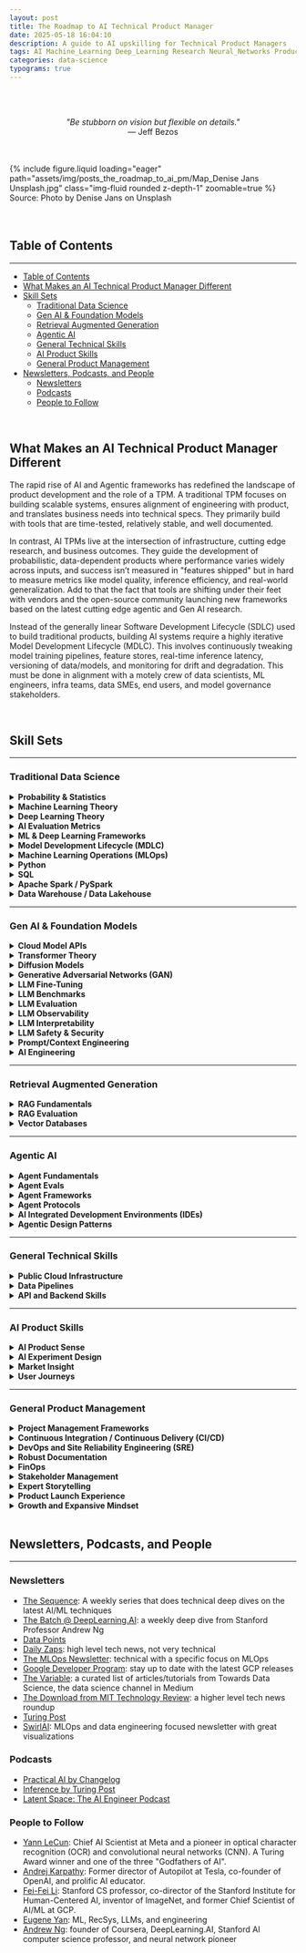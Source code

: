 ```yaml
---
layout: post
title: The Roadmap to AI Technical Product Manager
date: 2025-05-18 16:04:10
description: A guide to AI upskilling for Technical Product Managers
tags: AI Machine_Learning Deep_Learning Research Neural_Networks Product_Management Agents
categories: data-science
typograms: true
---
```


<br>
<br>
<p style="text-align: center;">
    <em>"Be stubborn on vision but flexible on details."</em><br>
    — Jeff Bezos 
</p>
<br>
<br>

<div class="row mt-3">
  <div class="col-sm mt-3 mt-md-0">
      {% include figure.liquid loading="eager" path="assets/img/posts_the_roadmap_to_ai_pm/Map_Denise Jans Unsplash.jpg" class="img-fluid rounded z-depth-1" zoomable=true %}
  </div>
</div>
<div class="caption">
    Source: Photo by Denise Jans on Unsplash
</div>
<br>
<br>

## Table of Contents

---

<!-- TOC -->

- [Table of Contents](#table-of-contents)
- [What Makes an AI Technical Product Manager Different](#what-makes-an-ai-technical-product-manager-different)
- [Skill Sets](#skill-sets)
    - [Traditional Data Science](#traditional-data-science)
    - [Gen AI & Foundation Models](#gen-ai--foundation-models)
    - [Retrieval Augmented Generation](#retrieval-augmented-generation)
    - [Agentic AI](#agentic-ai)
    - [General Technical Skills](#general-technical-skills)
    - [AI Product Skills](#ai-product-skills)
    - [General Product Management](#general-product-management)
- [Newsletters, Podcasts, and People](#newsletters-podcasts-and-people)
    - [Newsletters](#newsletters)
    - [Podcasts](#podcasts)
    - [People to Follow](#people-to-follow)

<!-- /TOC -->
<br>

## What Makes an AI Technical Product Manager Different

The rapid rise of AI and Agentic frameworks has redefined the landscape of product development and the role of a TPM. A traditional TPM focuses on building scalable systems, ensures alignment of engineering with product, and translates business needs into technical specs. They primarily build with tools that are time-tested, relatively stable, and well documented.

In contrast, AI TPMs live at the intersection of infrastructure, cutting edge research, and business outcomes. They guide the development of probabilistic, data-dependent products where performance varies widely across inputs, and success isn’t measured in "features shipped" but in hard to measure metrics like model quality, inference efficiency, and real-world generalization. Add to that the fact that tools are shifting under their feet with vendors and the open-source community launching new frameworks based on the latest cutting edge agentic and Gen AI research.

Instead of the generally linear Software Development Lifecycle (SDLC) used to build traditional products, building AI systems require a highly iterative Model Development Lifecycle (MDLC). This involves continuously tweaking model training pipelines, feature stores, real-time inference latency, versioning of data/models, and monitoring for drift and degradation. This must be done in alignment with a motely crew of data scientists, ML engineers, infra teams, data SMEs, end users, and model governance stakeholders.

<br>

## Skill Sets

---

<!------------------ Section --------------------->

### Traditional Data Science

<details>
  <summary><b>Probability & Statistics</b></summary>
  <ul>
    <li><a href="https://www.oreilly.com/library/view/practical-statistics-for/9781492072935/">(Book) Practical Statistics for Data Scientists by Peter Bruce</a></li>
  </ul>
</details>

<details>
  <summary><b>Machine Learning Theory</b></summary>
  <ul>
    <li>Supervised vs. Unsupervised Learning</li>
    <li>Regression, Classfication, Clustering, Association, and Dimensionality Reduction</li>
    <li>Understand the difference models (Random Forest, SVM, K-means, etc.) and when to use one over the other</li>
    <li>Hyperparameters and issues with each model.</li>
    <li>Grid vs. Random Search (Gradient Descent)</li>
  </ul>
</details>

<details>
  <summary><b>Deep Learning Theory</b></summary>
  <ul>
    <li>Model architectures for Artificial Neural Networks (ANN) and deep learning models (DNN, CNN, RNN, etc.).
      <ul>  
        <li>Activation functions</li>
        <li>Loss functions/cost functions</li>
        <li>Backpropagation</li>
        <li>Model weights and biases</li>
      </ul>
  </ul>
</details>

<details>
  <summary><b>AI Evaluation Metrics</b></summary>
  <ul>
    <li>Build an intuitive understanding of the right metrics for each model and use case.</li>
    <li>Recognize areas of concern or blind spots for each metric.</li>
  </ul>
</details>

<details>
  <summary><b>ML & Deep Learning Frameworks</b></summary>
    <ul>
      <li>Scikit-Learn</li>
      <li>PyTorch</li>
      <li>TensorFlow</li>
      <li>JAX</li>
      <li>Resources</li>
        <ul>
          <li><a href="https://www.coursera.org/specializations/deep-learning">(Class) Deep Learning Specialisation by Andrew Ng</a></li>
          <li><a href="https://www.deeplearningbook.org/">(Book) Deep Learning by Ian Goodfellow</a></li>
          <li><a href="https://www.oreilly.com/library/view/hands-on-machine-learning/9781098125967/">(Book) Hands-On Machine Learning with Scikit-Learn, Keras, and TensorFlow, 3rd Edition by Aurélien Géron</a></li>
          <li><a href="https://www.youtube.com/playlist?list=PLAqhIrjkxbuWI23v9cThsA9GvCAUhRvKZ">(Videos) Neural Networks: Zero to Hero by Andrej Karpathy</a></li>
        </ul>
    </ul>
</details>

<details>
  <summary><b>Model Development Lifecycle (MDLC)</b></summary>
  <ul>
    <li>Understand the end-to-end process of building, testing, deploying, and monitoring machine learning models.</li>
  </ul>
</details>

<details>
  <summary><b>Machine Learning Operations (MLOps)</b></summary>
  <ul>
    <li>Learn the principles and practices of maintaining and scaling ML workflows in production environments.</li>
    <li>General Resources</li>
      <ul>
        <li><a href="https://a.co/d/eIRcpD7">(Book) Designing Machine Learning Systems by Chip Huyen</a></li>
        <li><a href="https://github.com/GokuMohandas/Made-With-ML">(Class) Made With ML</a></li>
      </ul>
  </ul>
</details>

<details>
  <summary><b>Python</b></summary>
  <ul>
    <li>Learn Object-oriented programming (OOP) principles.</li>
    <li>Proficiency in Pandas and NumPy for data manipulation.</li>
    <li>Use Jupyter notebooks for exploration and experimentation.</li>
  </ul>
</details>

<details>
  <summary><b>SQL</b></summary>
  <ul>
    <li>Ensure fluency in querying and manipulating structured data from relational databases.</li>
  </ul>
</details>

<details>
  <summary><b>Apache Spark / PySpark</b></summary>
  <ul>
    <li>Leverage distributed computing for large-scale data processing.</li>
    <li>Use PySpark for writing scalable, Python-based ETL and analysis pipelines.</li>
  </ul>
</details>

<details>
  <summary><b>Data Warehouse / Data Lakehouse</b></summary>
  <ul>
    <li><a href="https://www.databricks.com/" target="_blank" rel="noopener noreferrer">Databricks</a></li>
    <li><a href="https://www.snowflake.com/" target="_blank" rel="noopener noreferrer">Snowflake</a></li>
    <li><a href="https://cloud.google.com/bigquery" target="_blank" rel="noopener noreferrer">GCP BigQuery</a></li>
  </ul>
</details>

---

<!------------------ Section --------------------->

### Gen AI & Foundation Models

<details>
  <summary><b>Cloud Model APIs</b></summary>
  <ul>
    <li><a href="https://azure.microsoft.com/en-us/products/ai-model-catalog">Azure - AI Foundry</a></li>
    <li><a href="https://cloud.google.com/model-garden">GCP - Vertex AI Model Garden</a></li>
    <li><a href="https://aws.amazon.com/bedrock/">AWS - Amazon Bedrock</a></li>
    <li><a href="https://openai.com/api/">OpenAI</a></li>
  </ul>
</details>

<details>
  <summary><b>Transformer Theory</b></summary>
  <ul>
    <li>Architecture & Training</li>
      <ul>
        <li>Attention Mechanism</li>
        <li>Positional Encoding</li>
        <li>Tokenization & Embeddings</li>
        <li>Decoder-Only, Encoder-Only, and Encoder-Decoder Models</li>
        <li>Hyperparameter Tuning</li>
          <ul>
            <li>Temperature</li>
            <li>top-K</li>
            <li>top-P</li>
          </ul>
      </ul>
    <li>Resources:</li>
    <ul>
        <li><a href="https://www.manning.com/books/build-a-large-language-model-from-scratch">(Book) Build a Large Language Model (From Scratch) by Sebastian Raschka</a></li>
        <li><a href="https://a.co/d/3POHRks">(Book) Hands-On Large Language Models by Jay Alammar</a></li>
        <li><a href="https://a.co/d/fI0MdEB">(Book) Natural Language Processing with Transformers by Lewis Tunstall</a></li>
        <li><a href="https://www.youtube.com/watch?v=7xTGNNLPyMI&ab_channel=AndrejKarpathy">(Video) Deep Dive into LLMs like ChatGPT by Andrej Karpathy</a></li>
        <li><a href="https://arxiv.org/abs/1706.03762">(Paper) Attention is All You Need</a></li>
        <li><a href="https://www.youtube.com/watch?v=9vM4p9NN0Ts&ab_channel=StanfordOnline">(Class) Stanford CS229 - Machine Learning - Building Large Language Models (LLMs)</a></li>
      </ul>
  </ul>
</details>

<details>
  <summary><b>Diffusion Models</b></summary>
  <ul>
    <li></li>
  </ul>
</details>

<details>
  <summary><b>Generative Adversarial Networks (GAN)</b></summary>
  <ul>
    <li><a href="https://www.deeplearning.ai/courses/generative-adversarial-networks-gans-specialization/" target="_blank" rel="noopener noreferrer">(Course) DeepLearning.AI - GAN Specialization</a></li>
    <li><a href="https://arxiv.org/abs/1406.2661" target="_blank" rel="noopener noreferrer">(Paper) Original GAN Paper (Goodfellow et al.)</a></li>
    <li><a href="https://www.tensorflow.org/tutorials/generative/dcgan" target="_blank" rel="noopener noreferrer">(Tutorial) TensorFlow Deep Convolutional GAN Tutorial</a></li>
    <li><a href="https://www.youtube.com/watch?v=8L11aMN5KY8" target="_blank" rel="noopener noreferrer">(Video) A Friendly Introduction to GANs by Serrano Academy</a></li>
  </ul>
</details>

<details>
  <summary><b>LLM Fine-Tuning</b></summary>
  <ul>
    <li>Compute Efficiency Techniques</li>
      <ul>
        <li>LoRA</li>
        <li>QLoRA</li>
        <li>PEFT</li>
      </ul>
  </ul>
</details>

<details>
  <summary><b>LLM Benchmarks</b></summary>
  <ul>
    <li><a href="https://www.latent.space/p/benchmarks-101">(Podcast) AI Fundamentals: Benchmarks 101</a></li>
    <li><a href="https://www.latent.space/p/benchmarks-201">(Podcast) Benchmarks 201: Why Leaderboards > Arenas >> LLM-as-Judge</a></li>
  </ul>
</details>

<details>
  <summary><b>LLM Evaluation</b></summary>
  <ul>
    <li>LLM Eval Metrics</li>
      <ul>
        <li>Statistical Metrics</li>
          <ul>
            <li><a href="https://en.wikipedia.org/wiki/BLEU">BLEU</a></li>
            <li><a href="https://en.wikipedia.org/wiki/ROUGE_(metric)">ROUGE (Recall-Oriented Understudy for Gisting Evaluation)</a></li>
            <li><a href="https://en.wikipedia.org/wiki/METEOR">METEOR (Metric for Evaluation of Translation with Explicit Ordering)</a></li>
            <li><a href="https://en.wikipedia.org/wiki/Levenshtein_distance">Levenshtein Distance</a></li>
          </ul>
        <li>LLM-as-Judge Metrics</li>
      </ul>
    <li>LLM Eval Tools</li>
      <ul>
        <li><a href="https://docs.ragas.io">Ragas</a></li>
      </ul>
    <li>LLM-as-Judge Techniques</li>
      <ul>
        <li>Pairwise Comparison</li>
        <li>Evaluation by Criteria (Reference Free)</li>
        <li>Evaluation by Criteria (Reference-Based)</li>
      </ul>
  </ul>
</details>

<details>
  <summary><b>LLM Observability</b></summary>
  <ul>
    <li>Langfuse</li>
    <li><a href="https://www.langchain.com/langsmith">LangSmith</a>: a developer platform for inspecting, tracing, and evaluating LLM-powered applications built with LangChain or other orchestration frameworks. It enables fine-grained logging of prompts, model inputs/outputs, tool invocations, and intermediate steps, while supporting automated and manual evaluation workflows for performance, latency, and correctness.</li>
  </ul>
</details>

<details>
  <summary><b>LLM Interpretability</b></summary>
  <ul>
    <li>Anthropic's Interpretability Team</li>
      <ul>
        <li><a href="https://transformer-circuits.pub/2024/scaling-monosemanticity/index.html">Dictionary Learning</a></li>
        <li><a href="https://www.anthropic.com/research/towards-monosemanticity-decomposing-language-models-with-dictionary-learning">Monosemanticity</a></li>
        <li><a href="https://transformer-circuits.pub/2025/attribution-graphs/biology.html">Attributional Graphs</a></li>
      </ul>
  </ul>
</details>

<details>
  <summary><b>LLM Safety & Security</b></summary>
  <ul>
    <li>Content Filtering</li>
      <ul>
        <li><a href="https://cloud.google.com/security-command-center/docs/model-armor-overview">GCP Model Armor</a>
        </li>
      </ul>
  </ul>
</details>

<details>
  <summary><b>Prompt/Context Engineering</b></summary>
  <ul>
    <li><a href="https://platform.openai.com/docs/guides/text?api-mode=responses">(Article) OpenAI Prompting Guide</a></li>
    <li><a href="https://www.promptingguide.ai/">(Website) Prompt Engineering Guide by DAIR.AI</a></li>
  </ul>
</details>

<details>
  <summary><b>AI Engineering</b></summary>
  <ul>
    <li><a href="https://a.co/d/gr8eiN1">(Book) AI Engineering: Building Applications with Foundation Models by Chip Huyen</a></li>
  </ul>
</details>

---

<!------------------ Section --------------------->

### Retrieval Augmented Generation

<details>
  <summary><b>RAG Fundamentals</b></summary>
  <ul>
    <li>Vector embeddings</li>
    <li>Chunking</li>
    <li>Hybrid retrieval</li>
    <li>General Resources</li>
      <ul>
        <li>
          <a href="https://github.com/NirDiamant/RAG_Techniques">(GitHub) RAG Techniques by Nir Diamant</a>
        </li>
      </ul>
  </ul>
</details>

<details>
  <summary><b>RAG Evaluation</b></summary>
  <ul>
    <li>RAG Eval Metrics</li>
    <ul>
      <li>Context Precision</li>
      <li>Context Recall</li>
      <li>Content Entities Recall</li>
      <li>Noise Sensitivity</li>
      <li>Response Relevance</li>
      <li>Faithfulness</li>
      <li>Multimodal Faithfulness</li>
      <li>Multimodal Relevance</li>
    </ul>
  <li>RAG Eval Tools</li>
    <ul>
      <li>Ragas</li>
    </ul>
  </ul>
</details>

<details>
  <summary><b>Vector Databases</b></summary>
  <ul>
    <li>Vector Search Prototyping Libraries</li>
      <ul>
        <li><a href="https://faiss.ai/">FAISS</a></li>
        <li><a href="https://github.com/nmslib/hnswlib">HNSWlib</a></li>
      </ul>
    <li>Production Databases</li>
      <ul>
        <li>Pinecone</li>
        <li>Weaviate</li>
        <li>Chroma</li>
        <li>Elasticsearch</li>
        <li>Milvus</li>
      </ul>
  </ul>
</details>

---

<!------------------ Section --------------------->

### Agentic AI

<details>
  <summary><b>Agent Fundamentals</b></summary>
  <ul>
    <li><a href="https://www.kaggle.com/whitepaper-agents">(White Paper) Google Agents White Paper by Julia Wiesinger et al.</a></li>
    <li><a href="https://www.kaggle.com/whitepaper-agent-companion">(White Paper) Google Agents Companion by Antonio Gulli et al.</a></li>
    <li><a href="https://arxiv.org/abs/2505.10468">(Paper) AI Agents vs. Agentic AI: A Conceptual Taxonomy, Applications and Challenges</a></li>
    <li><a href="https://arxiv.org/abs/2210.03629">(Paper) ReAct: Synergizing Reasoning and Acting in Language Models by Shunyu Yao et al.</a></li>
    <li><a href="https://huggingface.co/learn/agents-course/en/unit0/introduction">(Course) HuggingFace AI Agents Course</a></li>
  </ul>
</details>

<details>
  <summary><b>Agent Evals</b></summary>
  <ul>
    <li><a href="https://arxiv.org/abs/2410.10934">(Paper) Agent-as-a-Judge: Evaluate Agents with Agents</a></li>
  </ul>
</details>

<details>
  <summary><b>Agent Frameworks</b></summary>
  <ul>
    <li>LangChain</li>
    <li>LangGraph
      <ul>
        <li><a href="https://www.deeplearning.ai/short-courses/ai-agents-in-langgraph/">(Class) AI Agents in LangGraph by DeepLearning.AI</a></li>
      </ul>
    </li>
    <li>LlamaIndex
      <ul>
        <li><a href="https://www.deeplearning.ai/short-courses/building-agentic-rag-with-llamaindex/">(Class) Building Agentic RAG with LlamaIndex</a></li>
      </ul>
    </li>
    <li>OpenAI Agent SDK</li>
    <li>Mastra</li>
  </ul>
</details>

<details>
  <summary><b>Agent Protocols</b></summary>
  <ul>
    <li>Anthropic Model Context Protocol (MCP)
      <ul>
        <li><a href="https://blog.neosage.io/p/why-every-ai-builder-needs-to-understand">(Article) Why Every AI Builder Needs to Understand MCP</a></li>
      </ul>
    </li>
    <li>Google Agent-2-Agent (A2A)</li>
  </ul>
</details>

<details>
  <summary><b>AI Integrated Development Environments (IDEs)</b></summary>
  <ul>
    <li>Cursor</li>
    <li>Windsurf</li>
    <li>Replit</li>
  </ul>
</details>

<details>
  <summary><b>Agentic Design Patterns</b></summary>
  <ul>
    <li><a href="https://www.philschmid.de/agentic-pattern">(Article) Zero to One: Learning Agentic Patterns</a></li>
    <li><a href="https://www.deeplearning.ai/short-courses/ai-agentic-design-patterns-with-autogen/">(Class) AI Agentic Design Patterns with AutoGen</a></li>
    <li><a href="https://www.deeplearning.ai/short-courses/multi-ai-agent-systems-with-crewai/">(Class) Multi AI Agent Systems with crewAI</a></li>
  </ul>
</details>

---

<!------------------ Section --------------------->

### General Technical Skills

<details>
  <summary><b>Public Cloud Infrastructure</b></summary>
  <ul>
    <li><a href="https://cloud.google.com/">Google Cloud Platform (GCP)</a></li>
    <li><a href="https://azure.microsoft.com/en-us/">Microsoft Azure</a></li>
    <li><a href="https://aws.amazon.com/">Amazon Web Services (AWS)</a></li>
  </ul>
</details>

<details>
  <summary><b>Data Pipelines</b></summary>
  <ul>
    <li>Apache Airflow</li>
      <ul>
        <li>GCP Composer</li>
        <li>Amazon Managed Workflows for Apache Airflow (MWAA)</li>
        <li>Azure Workflow Orchestration Manager</li>
      </ul>
    <li>Dataflow</li>
    <li>Apache Beam</li>
    <li>Apache Kafka</li>
  </ul>
</details>

<details>
  <summary><b>API and Backend Skills</b></summary>
  <ul>
    <li>Develop backends with FastAPI or Flask</li>
    <li>Implement REST and streaming endpoints for AI services</li>
    <li>Design authentication and rate-limiting systems</li>
    <li>Build WebSocket implementations for real-time AI interactions</li>
  </ul>
</details>

---

<!------------------ Section --------------------->

### AI Product Skills

<details>
  <summary><b>AI Product Sense</b></summary>
  <ul>
    <li>Understand what can, and importantly cannot, be solved by AI (i.e. AI is not a silver bullet, many processes and products are better served with non-AI solutions)</li>
  </ul>
</details>

<details>
  <summary><b>AI Experiment Design</b></summary>
  <ul>
    <li>Practice iterative hypothesis testing with quantitative evaluation. </li>
    <li>Lead with A/B test, user interviews, and user feedback loops where possible</li>
  </ul>
</details>

<details>
  <summary><b>Market Insight</b></summary>
  <ul>
    <li>Build a deep understanding of the AI market, its competitive landscape, and emerging trends</li>
  </ul>
</details>

<details>
  <summary><b>User Journeys</b></summary>
  <ul>
    <li>Define clear user journeys aligned with a strategic AI product philosophy and a north star metric.</li>
  </ul>
</details>

---

<!------------------ Section --------------------->

### General Product Management

<details>
  <summary><b>Project Management Frameworks</b></summary>
  <ul>
    <li><ins>Waterfall</ins>: A traditional, sequential approach where each project phase is completed before the next begins. Each phase has specific deliverables and a review process, making it suitable for projects with clearly defined requirements and predictable outcomes. However, it offers limited flexibility for changes once a phase is complete.</li>
    <li><ins>Agile</ins>: An iterative and incremental approach, suitable for projects with evolving requirements</li>
      <ul>
        <li><ins>Scrum</ins>: structured roles, sprints, and ceremonies.</li>
        <li><ins>Kanban</ins>: visual flow-based system emphasizing WIP limits and continuous delivery.</li>
      </ul>
  </ul>
</details>

<details>
  <summary><b>Continuous Integration / Continuous Delivery (CI/CD)</b></summary>
  <ul>
    <li>Automate testing, building, and deployment to speed up release cycles and improve reliability.</li>
  </ul>
</details>

<details>
  <summary><b>DevOps and Site Reliability Engineering (SRE)</b></summary>
  <ul>
    <li>Bridge development and operations to ensure scalable, stable, and reliable systems.</li>
    <li>SRE focuses on uptime, latency, monitoring, and incident response with a software engineering mindset.</li>
  </ul>
</details>

<details>
  <summary><b>Robust Documentation</b></summary>
  <ul>
    <li>Ensure product documentation is clear, current, and accessible to cross-functional teams.</li>
  </ul>
</details>

<details>
  <summary><b>FinOps</b></summary>
  <ul>
    <li>Manage cloud financial operations to maximize efficiency and optimize cost.</li>
  </ul>
</details>

<details>
  <summary><b>Stakeholder Management</b></summary>
  <ul>
    <li>Adept at influencing executives and building consensus in a constantly changing and fast-paced environment.</li>
  </ul>
</details>

<details>
  <summary><b>Expert Storytelling</b></summary>
  <ul>
    <li>Craft compelling product messaging and present effectively to diverse audiences.</li>
  </ul>
</details>

<details>
  <summary><b>Product Launch Experience</b></summary>
  <ul>
    <li>Know what to do at each product launch stage and how to execute effectively to get things over the finish line</li>
  </ul>
</details>

<details>
  <summary><b>Growth and Expansive Mindset</b></summary>
  <ul>
    <li>Foster a curiosity to learn, a growth mindset, a positive attitude, and a "kind human" policy.</li>
  </ul>
</details>

<br>

## Newsletters, Podcasts, and People

---

### Newsletters

- [The Sequence](https://thesequence.substack.com/): A weekly series that does technical deep dives on the latest AI/ML techniques
- [The Batch @ DeepLearning.AI](https://www.deeplearning.ai/the-batch/): a weekly deep dive from Stanford Professor Andrew Ng
- [Data Points](https://www.deeplearning.ai/the-batch/tag/data-points/)
- [Daily Zaps](https://www.dailyzaps.com/): high level tech news, not very technical
- [The MLOps Newsletter](https://mlops.substack.com/): technical with a specific focus on MLOps
- [Google Developer Program](https://developers.google.com/newsletter): stay up to date with the latest GCP releases
- [The Variable](https://medium.com/towards-data-science/newsletter): a curated list of articles/tutorials from Towards Data Science, the data science channel in Medium
- [The Download from MIT Technology Review](https://www.technologyreview.com/topic/download-newsletter/): a higher level tech news roundup
- [Turing Post](https://www.turingpost.com/subscribe?ref=WAGU23hEVa)
- [SwirlAI](https://www.newsletter.swirlai.com/): MLOps and data engineering focused newsletter with great visualizations

### Podcasts

- [Practical AI by Changelog](https://podcasts.apple.com/us/podcast/practical-ai/id1406537385)
- [Inference by Turing Post](https://www.youtube.com/playlist?list=PLRRoCwK1ZTNCAZXXOswpIYQqzMgT4swsI)
- [Latent Space: The AI Engineer Podcast](https://www.latent.space/podcast)

### People to Follow

- [Yann LeCun](https://www.linkedin.com/in/yann-lecun/): Chief AI Scientist at Meta and a pioneer in optical character recognition (OCR) and convolutional neural networks (CNN). A Turing Award winner and one of the three "Godfathers of AI".
- [Andrej Karpathy](https://karpathy.ai/): Former director of Autopilot at Tesla, co-founder of OpenAI, and prolific AI educator.
- [Fei-Fei Li](https://www.linkedin.com/in/fei-fei-li-4541247/): Stanford CS professor, co-director of the Stanford Institute for Human-Centered AI, inventor of ImageNet, and former Chief Scientist of AI/ML at GCP.
- [Eugene Yan](https://eugeneyan.com/subscribe): ML, RecSys, LLMs, and engineering
- [Andrew Ng](https://www.andrewng.org/): founder of Coursera, DeepLearning.AI, Stanford AI computer science professor, and neural network pioneer
